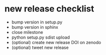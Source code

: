 new release checklist
=====================

* bump version in setup.py
* bump version in sphinx
* close milestone
* python setup.py sdist upload
* (optional) create new release DOI on zenodo
* (optional) tweet new release
